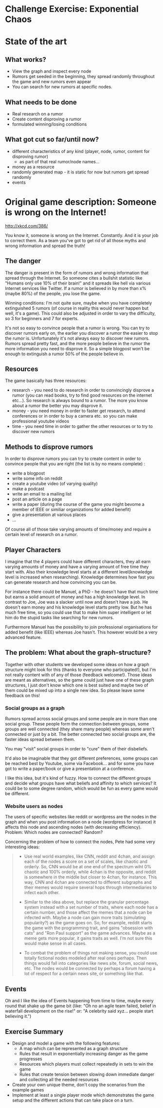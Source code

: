 Challenge Exercise: Exponential Chaos
=====================================

# State of the art

## What works?

- View the graph and inspect every node
- Rumors get seeded in the beginning, they spread randomly throughout the game and new rumors even appear
- You can search for new rumors at specific nodes.

## What needs to be done

- Real research on a rumor
- Create content disproving a rumor
- formulated winning/losing conditions

## What got cut so far/until now?

- different characteristics of any kind (player, node, rumor, content for disproving rumor)
  - as part of that real rumor/node names...
- money as a resource
- randomly generated map - it is static for now but rumors get spread randomly
- events

# Original game description: Someone is wrong on the Internet!

http://xkcd.com/386/

You know it, someone is wrong on the Internet. Constantly. And it is your job to correct them. As a team you've got to get rid of all those myths and wrong information and spread the truth!

## The danger

The danger is present in the form of rumors and wrong information that spread through the Internet. So someone cites a bullshit statistic like "Humans only use 10% of their brain!" and it spreads like hell via various Internet services like Twitter. If a rumor is believed in by more than x% (maybe 80%) of the people, you lose the game.

Winning conditions: I'm not quite sure, maybe when you have completely extinguished 5 rumors (of course in reality this would never happen but well, it's a game). This could also be adjusted in order to vary the difficulty, so 3 for beginners and 7 for experts.

It's not so easy to convince people that a rumor is wrong. You can try to discover rumors early on, the earlier you discover a rumor the easier to stop the rumor is. Unfortunately it's not always easy to discover new rumors. Rumors spread pretty fast, and the more people believe in the rumor the more information you need to disprove it. So a simple blogpost won't be enough to extinguish a rumor 50% of the people believe in.

## Resources

The game basically has three resources:

- research - you need to do research in order to convincingly disprove a rumor (you can read books, try to find good resources on the internet etc...). So research is always bound to a rumor. The more you know about a rumor the better you may disprove it.
- money - you need money in order to faster get research, to attend conferences or in order to buy a camera etc. so you can make professional youtube videos
- time - you need time in order to gather the other resources or to try to discover new rumors

## Methods to disprove rumors

In order to disprove rumors you can try to create content in order to convince people that you are right (the list is by no means complete) :

- write a blogpost
- write some info on reddit
- create a youtube video (of varying quality)
- make a podcast
- write an email to a mailing list
- post an article on a page
- write a paper (during the course of the game you might bevome a member of IEEE or similiar organizations for added benefit)
- give a presentation at various places
- ...

Of course all of those take varying amounts of time/money and require a certain level of research on a rumor.

## Player Characters
I imagine that the 4 players could have different characters, they all earn varying amounts of money and have a varying amount of free time they start with. Also their knowledge level starts at a different level(knowledge level is increased when researching). Knowledge determines how fast you can generate research and how convincing you can be.

For instance there could be Manuel, a PhD - he doesn't have that much time but earns a solid amount of money and has a high knowledge level. In contrast to Joe, Joe was a slacker until now and doesn't have a job. He doesn't earn money and his knowledge level starts pretty low. But he has much free time, so you could use that to make him super intelligent or let him do the stupid tasks like searching for new rumors.

Furthermore Manuel has the possibility to join professional organisations for added benefit (like IEEE) whereas Joe hasn't. This however would be a very advanced feature.

## The problem: What about the graph-structure?

Together with other students we developed some ideas on how a graph structure might look for this (thanks to everyone who participated!), but I'm not really content with of any of those (feedback welcome!). Those ideas are meant as alternatives, so the game could just have one of these graph structures, I just don't know which one is best suited and maybe two of them could be mixed up into a single new idea. So please leave some feedback on this!

### Social groups as a graph
Rumors spread across social groups and some people are in more than one social group. These people form the connection between groups, some groups are well connected (they share many people) whereas some aren't connected or just by a bit. The better connected two social groups are, the faster ideas spread between them.

You may "visit" social groups in order to "cure" them of their disbeliefs.

It'd also be imaginable that they got different preferences, some groups can be reached best by Youtube, some via Facebook... and for some you have got to write a paper/book or give a presentation at a conference.

I like this idea, but it's kind of fuzzy. How to connect the different groups and decide what groups have what beliefs and affinity to which services? It could be to some degree random, which would be fun as every game would be different.

### Website users as nodes
The users of specific websites like reddit or wordpress are the nodes in the graph and when you post information on a node (wordpress for instance) it affects this node and ascending nodes (with decreasing efficiency). Problem: Which nodes are connected? Random?

Concerning the problem of how to connect the nodes, Pete had some very interesting ideas:

> * Use real world examples, like CNN, reddit and 4chan, and assign each of the nodes a score on a set of scales, like chaotic and orderly. So, CNN would be at one end of the spectrum wiht 0% chaotic and 100% orderly, while 4chan is the opposite, and reddit is somewhere in the middle but closer to 4chan, for instance. This way, CNN and 4chan are connected to different subgraphs and their memes would require several hops through intermediaries to infect each other.
>
> * Similar to the idea above, but replace the granular percentage system instead with a set number of traits, where each node has a certain number, and those affect the memes that a node can be infected with. Maybe a node can gain more traits (simulating popularity?) as the game goes on. So, for example, reddit starts the game with the programming trait, and gains "obsession with cats" and "Ron Paul support" as the game advances. Maybe as a meme gets more popular, it gains traits as well. I'm not sure this would make sense in all cases.
>
> * To combat the problem of things not making sense, you could use totally fictional nodes modeled after real ones perhaps. Then things would fall into categories like news site, forum, social news, etc. The nodes would be connected by perhaps a forum having a lot of respect for a certain news site, or something like that.

## Events

Oh and I like the idea of Events happening from time to time, maybe every round that shake up the game bit (like: "Oh no an agile team failed, belief in waterfall development on the rise!" or: "A celebrity said xyz... people start believing it.")

## Exercise Summary

- Design and model a game with the following features:
  - A map which can be represented as a graph structure
  - Rules that result in exponentially increasing danger as the game progresses
  - Resources which players must collect repeatedly in sets to win the game
  - Rules that create tension between slowing down immediate danger and
    collecting all the needed resources
- Create your own unique theme, don't copy the scenarios from the example games
- Implement at least a single player mode which demonstrates the game setup and the
  different actions that can take place on a turn.

